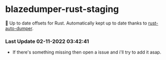 # blazedumper-rust-staging

🚀 Up to date offsets for Rust. Automatically kept up to date thanks to [rust-auto-dumper](https://github.com/Akandesh/rust-auto-dumper).


### Last Update 02-11-2022 03:42:41
- If there's something missing then open a issue and i'll try to add it asap.